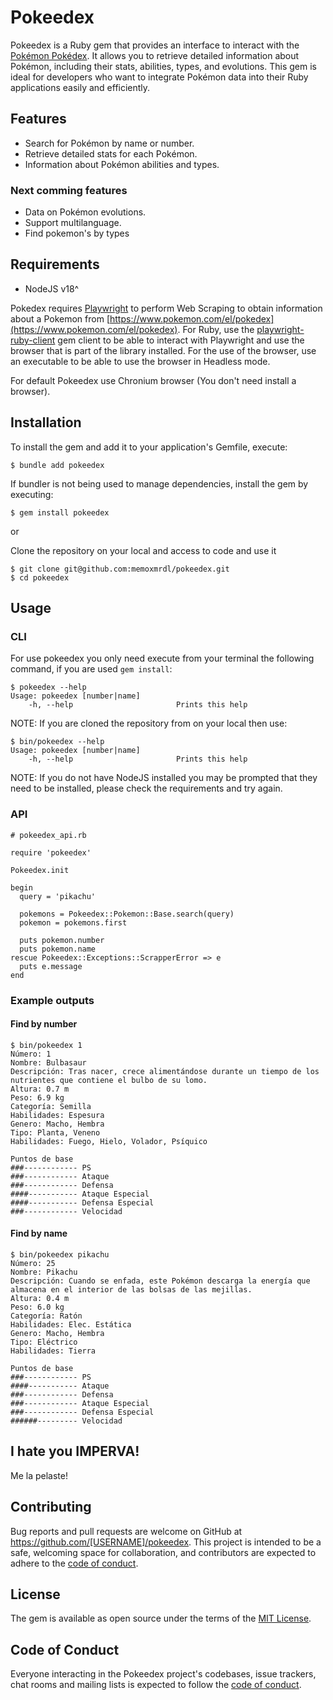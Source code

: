 # Pokeedex

Pokeedex is a Ruby gem that provides an interface to interact with the [Pokémon Pokédex](https://www.pokemon.com/el/pokedex). It allows you to retrieve detailed information about Pokémon, including their stats, abilities, types, and evolutions. This gem is ideal for developers who want to integrate Pokémon data into their Ruby applications easily and efficiently.

## Features

- Search for Pokémon by name or number.
- Retrieve detailed stats for each Pokémon.
- Information about Pokémon abilities and types.

### Next comming features

- Data on Pokémon evolutions.
- Support multilanguage.
- Find pokemon's by types

## Requirements

- NodeJS v18^

Pokedex requires [Playwright](https://playwright.dev/) to perform Web Scraping to obtain information about a Pokemon from [https://www.pokemon.com/el/pokedex](https://www.pokemon.com/el/pokedex). For Ruby, use the [playwright-ruby-client](https://playwright-ruby-client.vercel.app/) gem client to be able to interact with Playwright and use the browser that is part of the library installed. For the use of the browser, use an executable to be able to use the browser in Headless mode.

For default Pokeedex use Chronium browser (You don't need install a browser).

## Installation

To install the gem and add it to your application's Gemfile, execute:

    $ bundle add pokeedex

If bundler is not being used to manage dependencies, install the gem by executing:

    $ gem install pokeedex

or

Clone the repository on your local and access to code and use it

    $ git clone git@github.com:memoxmrdl/pokeedex.git
    $ cd pokeedex

## Usage

### CLI

For use pokeedex you only need execute from your terminal the following command, if you are used `gem install`:

```
$ pokeedex --help
Usage: pokeedex [number|name]
    -h, --help                       Prints this help

```

NOTE: If you are cloned the repository from on your local then use:

```
$ bin/pokeedex --help
Usage: pokeedex [number|name]
    -h, --help                       Prints this help

```

NOTE: If you do not have NodeJS installed you may be prompted that they need to be installed, please check the requirements and try again.

### API

```
# pokeedex_api.rb

require 'pokeedex'

Pokeedex.init

begin
  query = 'pikachu'

  pokemons = Pokeedex::Pokemon::Base.search(query)
  pokemon = pokemons.first

  puts pokemon.number
  puts pokemon.name
rescue Pokeedex::Exceptions::ScrapperError => e
  puts e.message
end
```

### Example outputs

#### Find by number

```
$ bin/pokeedex 1
Número: 1
Nombre: Bulbasaur
Descripción: Tras nacer, crece alimentándose durante un tiempo de los nutrientes que contiene el bulbo de su lomo.
Altura: 0.7 m
Peso: 6.9 kg
Categoría: Semilla
Habilidades: Espesura
Genero: Macho, Hembra
Tipo: Planta, Veneno
Habilidades: Fuego, Hielo, Volador, Psíquico

Puntos de base
###------------ PS
###------------ Ataque
###------------ Defensa
####----------- Ataque Especial
####----------- Defensa Especial
###------------ Velocidad
```

#### Find by name

```
$ bin/pokeedex pikachu
Número: 25
Nombre: Pikachu
Descripción: Cuando se enfada, este Pokémon descarga la energía que almacena en el interior de las bolsas de las mejillas.
Altura: 0.4 m
Peso: 6.0 kg
Categoría: Ratón
Habilidades: Elec. Estática
Genero: Macho, Hembra
Tipo: Eléctrico
Habilidades: Tierra

Puntos de base
###------------ PS
####----------- Ataque
###------------ Defensa
###------------ Ataque Especial
###------------ Defensa Especial
######--------- Velocidad
```

## I hate you IMPERVA!

Me la pelaste!

## Contributing

Bug reports and pull requests are welcome on GitHub at https://github.com/[USERNAME]/pokeedex. This project is intended to be a safe, welcoming space for collaboration, and contributors are expected to adhere to the [code of conduct](https://github.com/[USERNAME]/pokeedex/blob/main/CODE_OF_CONDUCT.md).

## License

The gem is available as open source under the terms of the [MIT License](https://opensource.org/licenses/MIT).

## Code of Conduct

Everyone interacting in the Pokeedex project's codebases, issue trackers, chat rooms and mailing lists is expected to follow the [code of conduct](https://github.com/[USERNAME]/pokeedex/blob/main/CODE_OF_CONDUCT.md).
